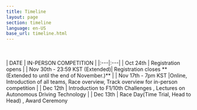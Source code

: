 ```yaml
---
title: Timeline
layout: page
section: timeline
language: en-US
base_url: timeline.html
---
```

<br>

<!-- ***It will be open by April 30th*** -->

<!-- *-Note: The schedule may be subject to change depending on circumstances.* -->

<br>
| DATE | IN-PERSON COMPETITION |
|:---|:---|
| Oct 24th | Registration opens |
| Nov 30th - 23:59 KST (Extended)| Registration closes **(Extended to until the end of November.)** |
| Nov 17th - 7pm KST |Online, Introduction of all teams, Race overview, Track overview for in-person competition |
| Dec 12th | Introduction to F1/10th Challenges , Lectures on Autonomous Driving Technology |
| Dec 13th | Race Day(Time Trial, Head to Head) , Award Ceremony 


<!-- | DATE | IN-PERSON COMPETITION |
|:---|:---|
| Oct 24th | Registration opens |
| ~~Nov 11th - 23:59 KST~~ <br> Nov 30th - 23:59 KST (Extended)| Registration closes **(Extended to until the end of November.)** |
| Nov 17th - 7pm KST |Online, Introduction of all teams, Race overview, Track overview for in-person competition<br> [**[Orientation Slides]**](../static_data/KSTME2022_Orientation.pdf)
| Dec 12th | Introduction to F1/10th Challenges , Lectures on Autonomous Driving Technology |
| Dec 13th | Race Day(Time Trial, Head to Head) , Award Ceremony -->
